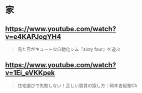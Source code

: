 # 家

## https://www.youtube.com/watch?v=e4KAPJogYH4

> 見た目がキュートな自動化シム『sixty four』を遊ぶ 

## https://www.youtube.com/watch?v=1Ei_eVKKpek

> 住宅選びで失敗しない！正しい賃貸の探し方｜岡本吉起塾Ch 
